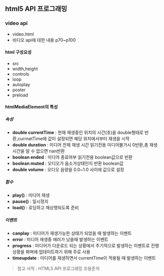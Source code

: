 ## html5 API 프로그래밍
### video api
- video.html
- 비디오 api에 대한 내용 p70~p100

#### html 구성요성
- src
- width,height
- controls
- loop
- autoplay
- poster
- preload

#### htmlMediaElement의 특성

##### 속성
- **double currentTime** : 현재 재생중인 위치의 시간(초)을 double형태로 반환,currnetTime에 값이 설정되면 해당 위치에서부터 재생을 시작
- **double duration** : 미디어 전체 재생 시간 읽기전용 미디어불가시 0반환,총 재생시간을 알 수 없으면 nan반환
- **boolean ended** : 미디어 종료여부 읽기전용 boolean값으로 반환
- **boolean muted** : 오디오가 음소거상태인지 반환 boolean값
- **double volume** : 오디오 음량을 0.0~1.0 사이에 값으로 설정

##### 함수
- **play()** : 미디어 재생
- **pause()** : 일시정지
- **load()** : 로딩하고 재상행되도록 준비

##### 이벤트
- **canplay** : 미디어가 재생가능한 상태가 되었을 때 발생하는 이벤트
- **error** : 미디어 재생중 에러가 났을때 발생하는 이벤트
- **progress** : 미디어가 다운로드 되는 상황에서 주기적으로 발생하는 이벤트로 진행상황을 화며에 업데이트하기 위해 주로 사용
- **timeupdate** : 미디어를 재생하면서 currentTime이 적용될 때 발생하는 이벤트

> 참고 서적 : HTML5 API 프로그래밍 조용준저